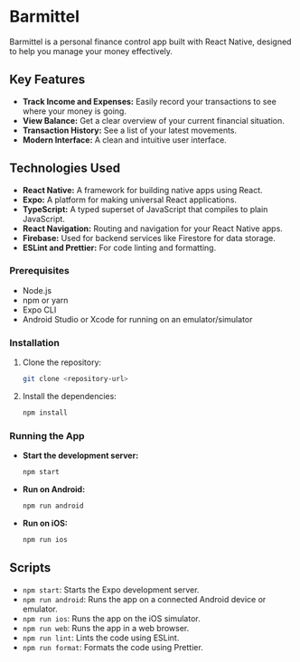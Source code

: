 # Barmittel

Barmittel is a personal finance control app built with React Native, designed to help you manage your money effectively.

## Key Features

* **Track Income and Expenses:** Easily record your transactions to see where your money is going.
* **View Balance:** Get a clear overview of your current financial situation.
* **Transaction History:** See a list of your latest movements.
* **Modern Interface:** A clean and intuitive user interface.

## Technologies Used

* **React Native:** A framework for building native apps using React.
* **Expo:** A platform for making universal React applications.
* **TypeScript:** A typed superset of JavaScript that compiles to plain JavaScript.
* **React Navigation:** Routing and navigation for your React Native apps.
* **Firebase:** Used for backend services like Firestore for data storage.
* **ESLint and Prettier:** For code linting and formatting.

### Prerequisites

* Node.js
* npm or yarn
* Expo CLI
* Android Studio or Xcode for running on an emulator/simulator

### Installation

1. Clone the repository:

    ```sh
    git clone <repository-url>
    ```

2. Install the dependencies:

    ```sh
    npm install
    ```

### Running the App

* **Start the development server:**

    ```sh
    npm start
    ```

* **Run on Android:**

    ```sh
    npm run android
    ```

* **Run on iOS:**

    ```sh
    npm run ios
    ```

## Scripts

* `npm start`: Starts the Expo development server.
* `npm run android`: Runs the app on a connected Android device or emulator.
* `npm run ios`: Runs the app on the iOS simulator.
* `npm run web`: Runs the app in a web browser.
* `npm run lint`: Lints the code using ESLint.
* `npm run format`: Formats the code using Prettier.
